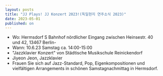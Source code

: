 ```yaml
---
layout: posts
title: "JJ Plays! JJ Konzert 2023!(독일현지 연주소식 2023)"
date: 2023-05-01
published: on
---
```


- Wo: Hermsdorf S Bahnhof nördlicher Eingang zwischen Heinsestr. 40 und 42, 13467 Berlin-
- Wann: 10.6.23 Samstag ca. 14:00-15:00
- "Jazzklavier Konzert" von Städtische Musikschule Reinickendorf 
-  Jiyeon Jeon, Jazzklavier
- Frauen Sie sich auf Jazz-Standard, Pop, Eigenkompositionen und vielfältigen Arrangements in schönen Samstagnachmittag in Hermsdorf.